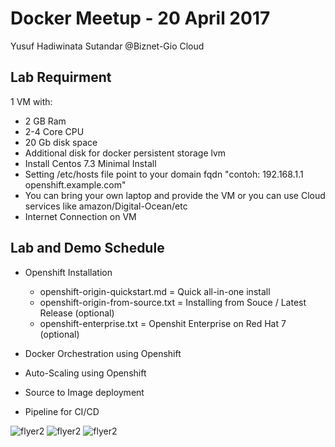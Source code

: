# Docker Meetup - 20 April 2017
Yusuf Hadiwinata Sutandar @Biznet-Gio Cloud

Lab Requirment
---

1 VM with:
  - 2 GB Ram
  - 2-4 Core CPU
  - 20 Gb disk space
  - Additional disk for docker persistent storage lvm
  - Install Centos 7.3 Minimal Install
  - Setting /etc/hosts file point to your domain fqdn "contoh: 192.168.1.1 openshift.example.com"
  - You can bring your own laptop and provide the VM or you can use Cloud services like amazon/Digital-Ocean/etc
  - Internet Connection on VM




Lab and Demo Schedule
---
- Openshift Installation
    - openshift-origin-quickstart.md =  Quick all-in-one install
    - openshift-origin-from-source.txt = Installing from Souce / Latest Release (optional)
    - openshift-enterprise.txt =  Openshit Enterprise on Red Hat 7 (optional)

- Docker Orchestration using Openshift
- Auto-Scaling using Openshift
- Source to Image deployment
- Pipeline for CI/CD

![flyer2](https://raw.githubusercontent.com/isnuryusuf/openshift-install/master/images/photo6284930914341463982.jpg?raw=true)
![flyer2](https://github.com/isnuryusuf/openshift-install/blob/master/images/docker-meetup.jpg?raw=true)
![flyer2](https://github.com/isnuryusuf/openshift-install/blob/master/images/19-Oct-Devops-Openshift-Kubernetes-Docker.jpg?raw=true)
